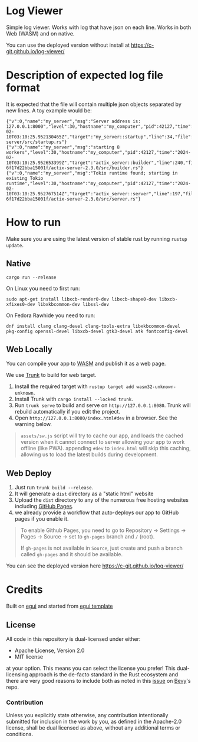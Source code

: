 # Log Viewer

Simple log viewer.
Works with log that have json on each line.
Works in both Web (WASM) and on native.

You can use the deployed version without install at <https://c-git.github.io/log-viewer/>

# Description of expected log file format

It is expected that the file will contain multiple json objects separated by new lines.
A toy example would be:

```
{"v":0,"name":"my_server","msg":"Server address is: 127.0.0.1:8000","level":30,"hostname":"my_computer","pid":42127,"time":"2024-02-10T03:10:25.952130465Z","target":"my_server::startup","line":34,"file":"crates/wic-server/src/startup.rs"}
{"v":0,"name":"my_server","msg":"starting 8 workers","level":30,"hostname":"my_computer","pid":42127,"time":"2024-02-10T03:10:25.952653399Z","target":"actix_server::builder","line":240,"file":"/home/user/.cargo/registry/src/index.crates.io-6f17d22bba15001f/actix-server-2.3.0/src/builder.rs"}
{"v":0,"name":"my_server","msg":"Tokio runtime found; starting in existing Tokio runtime","level":30,"hostname":"my_computer","pid":42127,"time":"2024-02-10T03:10:25.952767514Z","target":"actix_server::server","line":197,"file":"/home/user/.cargo/registry/src/index.crates.io-6f17d22bba15001f/actix-server-2.3.0/src/server.rs"}
```

# How to run

Make sure you are using the latest version of stable rust by running `rustup update`.

## Native

`cargo run --release`

On Linux you need to first run:

`sudo apt-get install libxcb-render0-dev libxcb-shape0-dev libxcb-xfixes0-dev libxkbcommon-dev libssl-dev`

On Fedora Rawhide you need to run:

`dnf install clang clang-devel clang-tools-extra libxkbcommon-devel pkg-config openssl-devel libxcb-devel gtk3-devel atk fontconfig-devel`

## Web Locally

You can compile your app to [WASM](https://en.wikipedia.org/wiki/WebAssembly) and publish it as a web page.

We use [Trunk](https://trunkrs.dev/) to build for web target.

1. Install the required target with `rustup target add wasm32-unknown-unknown`.
2. Install Trunk with `cargo install --locked trunk`.
3. Run `trunk serve` to build and serve on `http://127.0.0.1:8080`. Trunk will rebuild automatically if you edit the project.
4. Open `http://127.0.0.1:8080/index.html#dev` in a browser. See the warning below.

> `assets/sw.js` script will try to cache our app, and loads the cached version when it cannot connect to server allowing your app to work offline (like PWA).
> appending `#dev` to `index.html` will skip this caching, allowing us to load the latest builds during development.

## Web Deploy

1. Just run `trunk build --release`.
2. It will generate a `dist` directory as a "static html" website
3. Upload the `dist` directory to any of the numerous free hosting websites including [GitHub Pages](https://docs.github.com/en/free-pro-team@latest/github/working-with-github-pages/configuring-a-publishing-source-for-your-github-pages-site).
4. we already provide a workflow that auto-deploys our app to GitHub pages if you enable it.

> To enable Github Pages, you need to go to Repository -> Settings -> Pages -> Source -> set to `gh-pages` branch and `/` (root).
>
> If `gh-pages` is not available in `Source`, just create and push a branch called `gh-pages` and it should be available.

You can see the deployed version here <https://c-git.github.io/log-viewer/>

# Credits

Built on [egui](https://www.egui.rs/) and started from [egui template](https://github.com/emilk/eframe_template/)

## License

All code in this repository is dual-licensed under either:

- Apache License, Version 2.0
- MIT license

at your option.
This means you can select the license you prefer!
This dual-licensing approach is the de-facto standard in the Rust ecosystem and there are very good reasons to include both as noted in
this [issue](https://github.com/bevyengine/bevy/issues/2373) on [Bevy](https://bevyengine.org)'s repo.

### Contribution

Unless you explicitly state otherwise, any contribution intentionally submitted
for inclusion in the work by you, as defined in the Apache-2.0 license, shall
be dual licensed as above, without any additional terms or conditions.
